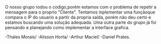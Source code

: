 O nosso  grupo rodou o codigo,porém estamos com o problema de repetir a mensagem para o proprio "Cliente".
Tentamos inplementar uma funçãoque compara o IP do usuario a partir da propria saida, porém não deu certo 
e estamos buscando uma solução adequada. Uma outra parte do grupo
já foi pensando e planejando como implementar a interface grafica.

-Thales Morais/
-Alisson Horta/
-Arthur Maciel/
-Daniel Prates.
